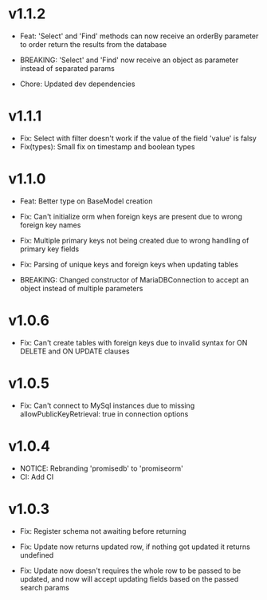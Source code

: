 # v1.1.2

- Feat: 'Select' and 'Find' methods can now receive an orderBy parameter to order return the results from the database

- BREAKING: 'Select' and 'Find' now receive an object as parameter instead of separated params

- Chore: Updated dev dependencies

# v1.1.1

- Fix: Select with filter doesn't work if the value of the field 'value' is falsy
- Fix(types): Small fix on timestamp and boolean types

# v1.1.0

- Feat: Better type on BaseModel creation

- Fix: Can't initialize orm when foreign keys are present due to wrong foreign key names

- Fix: Multiple primary keys not being created due to wrong handling of primary key fields

- Fix: Parsing of unique keys and foreign keys when updating tables

- BREAKING: Changed constructor of MariaDBConnection to accept an object instead of multiple parameters

# v1.0.6

- Fix: Can't create tables with foreign keys due to invalid syntax for ON DELETE and ON UPDATE clauses

# v1.0.5

- Fix: Can't connect to MySql instances due to missing allowPublicKeyRetrieval: true in connection options

# v1.0.4

- NOTICE: Rebranding 'promisedb' to 'promiseorm'
- CI: Add CI

# v1.0.3

- Fix: Register schema not awaiting before returning

- Fix: Update now returns updated row, if nothing got updated it returns undefined

- Fix: Update now doesn't requires the whole row to be passed to be updated, and now will accept updating fields based on the passed search params
